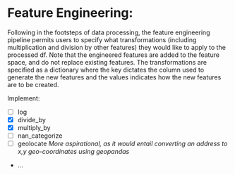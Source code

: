 # Feature Engineering:

Following in the footsteps of data processing, 
the feature engineering pipeline 
permits users to specify what transformations
(including multiplication and division by other features)
they would like to apply to the processed df.
Note that the engineered features are added to 
the feature space, and do not replace existing features.
The transformations are specified as a dictionary
where the key dictates the column used 
to generate the new features and the values 
indicates how the new features are to be created.

Implement:
- [ ] log
- [X] divide\_by
- [X] multiply\_by
- [ ] nan\_categorize
- [ ] geolocate *More aspirational, as it would entail converting 
an address to x,y geo-coordinates using geopandas*
- ...